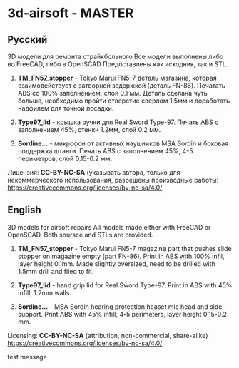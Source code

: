 # 3d-airsoft - MASTER
## Русский
3D модели для ремонта страйкбольного
Все модели выполнены либо во FreeCAD, либо в OpenSCAD
Предоставлены как исходник, так и STL.

1. **TM_FN57_stopper** - Tokyo Marui FN5-7 деталь магазина, которая взаимодействует с затворной задержкой
(деталь FN-86). Печатать ABS со 100% заполнением, слой 0.1 мм. Деталь сделана чуть больше, необходимо пройти отверстие сверлом 1.5мм и доработать надфилем для точной посадки.

2. **Type97_lid** - крышка ручки для Real Sword Type-97. Печать ABS с заполнением 45%, стенки 1.2мм, слой 0.2 мм.

3. **Sordine...** - микрофон от активных наушников MSA Sordin и боковая поддержка штанги. Печать ABS с заполнением 45%, 4-5 периметров, слой 0.15-0.2 мм.

Лицензия: **CC-BY-NC-SA** (указывать автора, только для некоммерческого использования, разрешены производные работы) https://creativecommons.org/licenses/by-nc-sa/4.0/


## English
3D models for airsoft repairs
All models made either with FreeCAD or OpenSCAD.
Both soursce and STLs are provided.

1. **TM_FN57_stopper** - Tokyo Marui FN5-7 magazine part that pushes slide stopper on magazine empty 
(part FN-86). Print in ABS with 100% infil, layer height 0.1mm. Made slightly oversized, need to be drilled with 1.5mm drill and filed to fit.

2. **Type97_lid** - hand grip lid for Real Sword Type-97. Print in ABS with 45% infill, 1.2mm walls.

3. **Sordine...** - MSA Sordin hearing protection heaset mic head and side support. Print ABS with 45% infill, 4-5 perimeters, layer height 0.15-0.2 mm.


Licensing: **CC-BY-NC-SA** (attribution, non-commercial, share-alike) https://creativecommons.org/licenses/by-nc-sa/4.0/

test message
